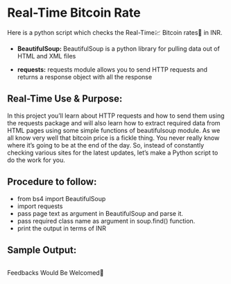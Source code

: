 # Real-Time Bitcoin Rate
Here is a python script which checks the Real-Time💹 Bitcoin rates💸 in INR.
- **BeautifulSoup:**
BeautifulSoup is a python library for pulling data out of HTML and XML files
 
- **requests:**
requests module allows you to send HTTP requests and returns a response object with all the response

## **Real-Time Use & Purpose:**
In this project you’ll learn about HTTP requests and how to send them using the requests package and will also learn how to extract required data from HTML pages using some simple functions of beautifulsoup module.
As we all know very well that bitcoin price is a fickle thing. You never really know where it’s going to be at the end of the day. So, instead of constantly checking various sites for the latest updates, let’s make a Python script to do the work for you.

## Procedure to follow: 
- from bs4 import BeautifulSoup
- import requests
- pass page text as argument in BeautifulSoup and parse it.
- pass required class name as argument in soup.find() function.
- print the output in terms of INR
## Sample Output:
<p align="center"><img src=""></p>
Feedbacks Would Be Welcomed🙌
